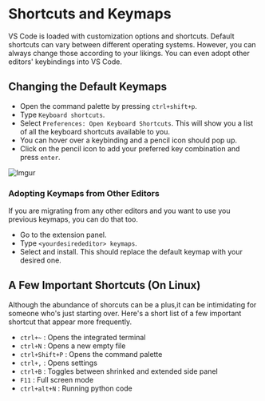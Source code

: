 # Shortcuts and Keymaps
VS Code is loaded with customization options and shortcuts. Default shortcuts can vary between different operating systems. However, you can always change those according to your likings. You can even adopt other editors' keybindings into VS Code.

## Changing the Default Keymaps
* Open the command palette by pressing `ctrl+shift+p`.
* Type `Keyboard shortcuts`.
* Select `Preferences: Open Keyboard Shortcuts`. This will show you a list of all the keyboard shortcuts available to you.
* You can hover over a keybinding and a pencil icon should pop up.
* Click on the pencil icon to add your preferred key combination and press `enter`.

![Imgur](https://imgur.com/pFE90m8.png)

### Adopting Keymaps from Other Editors
If you are migrating from any other editors and you want to use you previous keymaps, you can do that too.
* Go to the extension panel.
* Type `<yourdesirededitor> keymaps`.
* Select and install. This should replace the default keymap with your desired one.

## A Few Important Shortcuts (On Linux)

Although the abundance of shorcuts can be a plus,it can be intimidating for someone who's just starting over. Here's a short list of a few important shortcut that appear more frequently.

* `ctrl+~`          : Opens the integrated terminal
* `ctrl+N`          : Opens a new empty file
* `ctrl+Shift+P`    : Opens the command palette
* `ctrl+,`          : Opens settings
* `ctrl+B`          : Toggles between shrinked and extended side panel
* `F11`             : Full screen mode
* `ctrl+alt+N`      : Running python code
